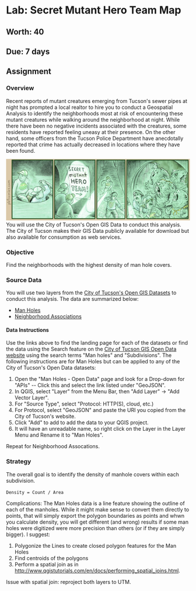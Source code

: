 # Lab: Secret Mutant Hero Team Map
## Worth: 40
## Due: 7 days
## Assignment

### Overview
Recent reports of mutant creatures emerging from Tucson's sewer pipes at night has prompted a local realtor to hire 
you to conduct a Geospatial Analysis to identify the neighborhoods most at risk of encountering these mutant creatures 
while walking around the neighborhood at night. While there have been no negative incidents associated with the creatures, 
some residents have reported feeling uneasy at their presence. On the other hand, some officers from the Tucson Police 
Department have anecdotally reported that crime has actually decreased in locations where they have been found. 

![PBF Comic: Secret Mutant Hero Team](PBF198-Secret_Mutant_Hero_Team.jpg)
You will use the City of Tucson's Open GIS Data to conduct this analysis. The City of Tucson makes their GIS Data publicly available for download but also available for consumption as web services. 

### Objective
Find the neighborhoods with the highest density of man hole covers.

### Source Data
You will use two layers from the [City of Tucson's Open GIS Datasets](http://gisdata.tucsonaz.gov/) to conduct this analysis.
The data are summarized below:
- [Man Holes](http://gisdata.tucsonaz.gov/datasets/60a2bb58e8054bee8562127bfa0d9fc1_9)
- [Neighborhood Associations](http://gisdata.tucsonaz.gov/datasets/828d637891e94d95a2e62cf62ad2f7e0_0)

#### Data Instructions
Use the links above to find the landing page for each of the datasets or find the data using the Search feature on the [City of Tucson GIS Open Data website](http://gisdata.tucsonaz.gov/) using the search terms "Man holes" and "Subdivisions". The following instructions are for Man Holes but can be applied to any of the City of Tucson's Open Data datasets:

1. Open the "Man Holes - Open Data" page and look for a Drop-down for "APIs" -- Click this and select the link listed under "GeoJSON".
2. In QGIS, select "Layer" from the Menu Bar, then "Add Layer" -> "Add Vector Layer". 
3. For "Source Type", select "Protocol: HTTP(S), cloud, etc.)
4. For Protocol, select "GeoJSON" and paste the URI you copied from the City of Tucson's website. 
5. Click "Add" to add to add the data to your QGIS project. 
6. It will have an unreadable name, so right click on the Layer in the Layer Menu and Rename it to "Man Holes".

Repeat for Neighborhood Assocations.

### Strategy
The overall goal is to identify the density of manhole covers within each subdivision. 

`Density = Count / Area`

Complications: The Man Holes data is a line feature showing the outline of each of the manholes. While it might make sense
to convert them directly to points, that will simply export the polygon boundaries as points and whwn you calculate density, you will get different (and wrong) results if some man holes were digitized were more precision than others (or if they are simply bigger). I suggest:
1. Polygonize the Lines to create closed polygon features for the Man Holes
2. Find centroids of the polygons
3. Perform a spatial join as in http://www.qgistutorials.com/en/docs/performing_spatial_joins.html. 

Issue with spatial join: reproject both layers to UTM. 
